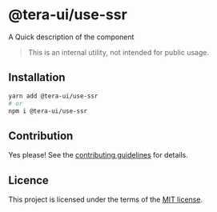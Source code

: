 # @tera-ui/use-ssr

A Quick description of the component

> This is an internal utility, not intended for public usage.

## Installation

```sh
yarn add @tera-ui/use-ssr
# or
npm i @tera-ui/use-ssr
```

## Contribution

Yes please! See the
[contributing guidelines](https://github.com/hieumau12/nextui-tera/blob/master/CONTRIBUTING.md)
for details.

## Licence

This project is licensed under the terms of the
[MIT license](https://github.com/hieumau12/nextui-tera/blob/master/LICENSE).
